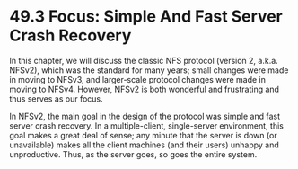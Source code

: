 # 49.3 Focus: Simple And Fast Server Crash Recovery  

In this chapter, we will discuss the classic NFS protocol (version 2, a.k.a. NFSv2), which was the standard for many years; small changes were made in moving to NFSv3, and larger-scale protocol changes were made in moving to NFSv4. However, NFSv2 is both wonderful and frustrating and thus serves as our focus.  

In NFSv2, the main goal in the design of the protocol was simple and fast server crash recovery. In a multiple-client, single-server environment, this goal makes a great deal of sense; any minute that the server is down (or unavailable) makes all the client machines (and their users) unhappy and unproductive. Thus, as the server goes, so goes the entire system.  

